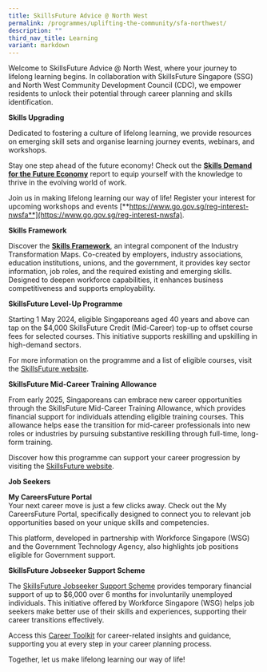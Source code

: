 ```yaml
---
title: SkillsFuture Advice @ North West
permalink: /programmes/uplifting-the-community/sfa-northwest/
description: ""
third_nav_title: Learning
variant: markdown
---
```

   
Welcome to SkillsFuture Advice @ North West, where your journey to lifelong learning begins. In collaboration with SkillsFuture Singapore (SSG) and North West Community Development Council (CDC), we empower residents to unlock their potential through career planning and skills identification.

**Skills Upgrading**

Dedicated to fostering a culture of lifelong learning, we provide resources on emerging skill sets and organise learning journey events, webinars, and workshops.

Stay one step ahead of the future economy! Check out the [**Skills Demand for the Future Economy**](https://www.skillsfuture.gov.sg/skillsreport) report to equip yourself with the knowledge to thrive in the evolving world of work.

Join us in making lifelong learning our way of life! Register your interest for upcoming workshops and events [**https://www.go.gov.sg/reg-interest-nwsfa**](https://www.go.gov.sg/reg-interest-nwsfa).

**Skills Framework**

Discover the [**Skills Framework**](https://www.skillsfuture.gov.sg/skills-framework), an integral component of the Industry Transformation Maps. Co-created by employers, industry associations, education institutions, unions, and the government, it provides key sector information, job roles, and the required existing and emerging skills. Designed to deepen workforce capabilities, it enhances business competitiveness and supports employability.

**SkillsFuture Level-Up Programme**

Starting 1 May 2024, eligible Singaporeans aged 40 years and above can tap on the $4,000 SkillsFuture Credit (Mid-Career) top-up to offset course fees for selected courses. This initiative supports reskilling and upskilling in high-demand sectors.

For more information on the programme and a list of eligible courses, visit the [SkillsFuture website](https://www.skillsfuture.gov.sg/level-up-programme).

**SkillsFuture Mid-Career Training Allowance**

From early 2025, Singaporeans can embrace new career opportunities through the SkillsFuture Mid-Career Training Allowance, which provides financial support for individuals attending eligible training courses. This allowance helps ease the transition for mid-career professionals into new roles or industries by pursuing substantive reskilling through full-time, long-form training.

Discover how this programme can support your career progression by visiting the [SkillsFuture website](https://www.skillsfuture.gov.sg).

**Job Seekers**

**My CareersFuture Portal**  
Your next career move is just a few clicks away. Check out the My CareersFuture Portal, specifically designed to connect you to relevant job opportunities based on your unique skills and competencies.

This platform, developed in partnership with Workforce Singapore (WSG) and the Government Technology Agency, also highlights job positions eligible for Government support.

**SkillsFuture Jobseeker Support Scheme**

The [SkillsFuture Jobseeker Support Scheme](https://www.wsg.gov.sg/home/individuals/jobseeker-support) provides temporary financial support of up to $6,000 over 6 months for involuntarily unemployed individuals. This initiative offered by Workforce Singapore (WSG) helps job seekers make better use of their skills and experiences, supporting their career transitions effectively.

Access this [Career Toolkit](https://content.mycareersfuture.gov.sg/career-readiness-toolkit/) for career-related insights and guidance, supporting you at every step in your career planning process.

Together, let us make lifelong learning our way of life!